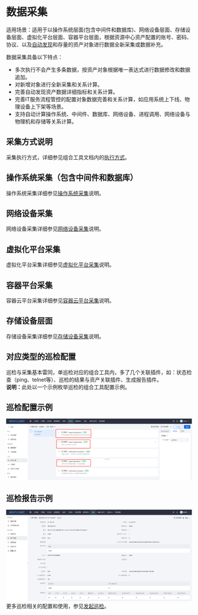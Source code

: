 # 数据采集
适用场景：适用于以操作系统层面(包含中间件和数据库)、网络设备层面、存储设备层面、虚拟化平台层面、容器平台层面，根据资源中心资产配置的账号、密码、协议、以及[自动发现](../自动发现/网段自动发现.md)和存量的资产对象进行数据全新采集或数据补充。

数据采集具备以下特点：
* 多次执行不会产生多条数据，按资产对象根据唯一表达式进行数据修改和数据追加。
* 对新增对象进行全新采集和关系计算。
* 完善自动发现资产数据详细指标和关系计算。
* 完善IT服务流程管控的配置对象数据完善和关系计算，如应用系统上下线、物理设备上下架等场景。
* 支持自动计算操作系统、中间件、数据库、网络设备、进程调用、网络设备与物理机和存储等关系计算。

## 采集方式说明
采集执行方式，详细参见组合工具文档内的[执行方式](../../自动化/组合工具/组合工具.md#执行方式)。

## 操作系统采集（包含中间件和数据库）
操作系统采集详细参见[操作系统采集](2.操作系统采集.md)说明。

## 网络设备采集
网络设备采集详细参见[网络设备采集](3.网络设备采集&巡检.md)说明。

## 虚拟化平台采集
虚拟化平台采集详细参见[虚拟化平台采集](4.虚拟化平台采集.md)说明。

## 容器平台采集
容器云平台采集详细参见[容器云平台采集](5.容器云平台采集.md)说明。

## 存储设备层面
存储设备采集详细参见[存储设备采集](6.存储设备采集.md)说明。

## 对应类型的巡检配置
巡检与采集基本雷同，单巡检对应的组合工具内，多了几个关联插件，如：状态检查（ping、telnet等）、巡检的结果与资产关联插件、生成报告插件。
<br>
<b>说明：</b>此处以一个示例枚举巡检的组合工具配置示例。

## 巡检配置示例
![img.png](images/1.os_inpsect_comb.png)

## 巡检报告示例
![img.png](images/1.os_inspect_result.png)
更多巡检相关的配置和使用，参见[发起巡检](../../巡检/发起巡检.md)。